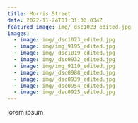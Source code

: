 ```yaml
---
title: Morris Street
date: 2022-11-24T01:31:30.034Z
featured_image: img/_dsc1023_edited.jpg
images:
  - image: img/_dsc1023_edited.jpg
  - image: img/img_9195_edited.jpg
  - image: img/_dsc1019_edited.jpg
  - image: img/_dsc0932_edited.jpg
  - image: img/img_9119_edited.jpg
  - image: img/_dsc0988_edited.jpg
  - image: img/_dsc0939_edited.jpg
  - image: img/_dsc0954_edited.jpg
  - image: img/_dsc0925_edited.jpg
---
```

l﻿orem ipsum